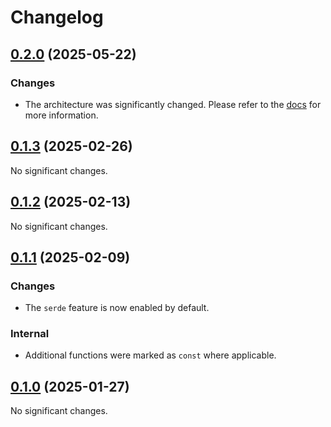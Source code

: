# Changelog

<!-- changelogging: start -->

## [0.2.0](https://github.com/nekitdev/pkce-std/tree/v0.2.0) (2025-05-22)

### Changes

- The architecture was significantly changed.
  Please refer to the [docs](https://docs.rs/pkce-std) for more information.

## [0.1.3](https://github.com/nekitdev/pkce-std/tree/v0.1.3) (2025-02-26)

No significant changes.

## [0.1.2](https://github.com/nekitdev/pkce-std/tree/v0.1.2) (2025-02-13)

No significant changes.

## [0.1.1](https://github.com/nekitdev/pkce-std/tree/v0.1.1) (2025-02-09)

### Changes

- The `serde` feature is now enabled by default.

### Internal

- Additional functions were marked as `const` where applicable.

## [0.1.0](https://github.com/nekitdev/pkce-std/tree/v0.1.0) (2025-01-27)

No significant changes.
